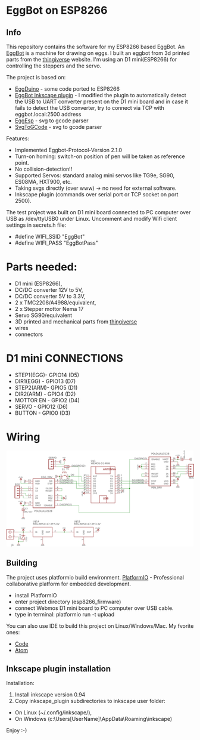 # EggBot on ESP8266

## Info

This repository contains the software for my ESP8266 based EggBot.
An [EggBot](https://egg-bot.com/) is a machine for drawing on eggs. I built an eggbot from 3d printed parts from the [thingiverse](https://www.thingiverse.com/thing:3431363) website. 
I'm using an D1 mini(ESP8266) for controlling the steppers and the servo. 

The project is based on:
- [EggDuino](https://github.com/schlion/EggDuino) - some code ported to ESP8266
- [EggBot Inkscape plugin](http://wiki.evilmadscientist.com/Installing_software) - I modified the plugin to automatically detect the USB to UART converter present on the D1 mini board and in case it fails to detect the USB converter, try to connect via TCP with eggbot.local:2500 address
- [EggEsp](https://github.com/M4GNV5/EggEsp) - svg to gcode parser
- [SvgToGCode](https://github.com/evomotors/SvgToGCode) - svg to gcode parser

Features:
- Implemented Eggbot-Protocol-Version 2.1.0
- Turn-on homing: switch-on position of pen will be taken as reference point.
- No collision-detection!!
- Supported Servos: standard analog mini servos like TG9e, SG90, ES08MA, HXT900, etc.
- Taking svgs directly (over www) -> no need for external software.
- Inkscape plugin (commands over serial port or TCP socket on port 2500).

The test project was built on D1 mini board connected to PC computer over USB as /dev/ttyUSB0 under Linux.
Uncomment and modify Wifi client settings in secrets.h file:
* #define WIFI_SSID                "EggBot"
* #define WIFI_PASS                "EggBotPass"

# Parts needed:
* D1 mini (ESP8266),
* DC/DC converter 12V to 5V,
* DC/DC converter 5V to 3.3V,
* 2 x TMC2208/A4988/equivalent,
* 2 x Stepper mottor Nema 17
* Servo SG90/equivalent
* 3D printed and mechanical parts from [thingiverse](https://www.thingiverse.com/thing:3431363)
* wires
* connectors

# D1 mini CONNECTIONS
* STEP1(EGG)- GPIO14 (D5)
* DIR1(EGG) - GPIO13 (D7)
* STEP2(ARM)- GPIO5  (D1)
* DIR2(ARM) - GPIO4  (D2)
* MOTTOR EN - GPIO2  (D4)
* SERVO     - GPIO12 (D6)
* BUTTON    - GPIO0  (D3)

# Wiring

![alt tag](https://github.com/BubuHub/EspEggBot/blob/master/blob/assets/schematic.png)

## Building

The project uses platformio build environment. 
[PlatformIO](https://platformio.org/) - Professional collaborative platform for embedded development.

* install PlatformIO
* enter project directory (esp8266_firmware)
* connect Webmos D1 mini board to PC computer over USB cable.
* type in terminal:
  platformio run -t upload

You can also use IDE to build this project on Linux/Windows/Mac. My fvorite ones:
* [Code](https://code.visualstudio.com/) 
* [Atom](https://atom.io/)

## Inkscape plugin installation

Installation:
1. Install inkscape version 0.94
2. Copy inkscape_plugin subdirectories to inkscape user folder:
* On Linux   (~/.config/inkscape/),
* On Windows (c:\Users\[UserName]\AppData\Roaming\inkscape\)

Enjoy :-)

